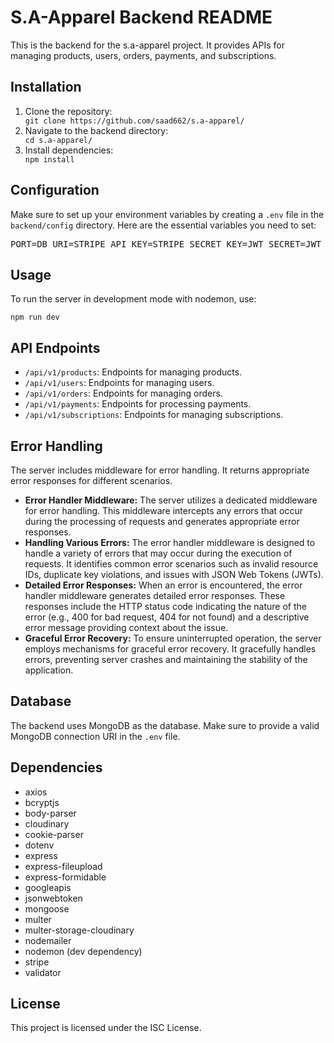 <!DOCTYPE html>
<html lang="en">
<head>
    <meta charset="UTF-8">
    <meta name="viewport" content="width=device-width, initial-scale=1.0">
</head>
<body>
    <h1>S.A-Apparel Backend README</h1>
    <p>This is the backend for the s.a-apparel project. It provides APIs for managing products, users, orders, payments, and subscriptions.</p>
    <h2>Installation</h2>
    <ol>
        <li>Clone the repository:</li>
        <code>git clone https://github.com/saad662/s.a-apparel/</code>
        <li>Navigate to the backend directory:</li>
        <code>cd s.a-apparel/</code>
        <li>Install dependencies:</li>
        <code>npm install</code>
    </ol>
    <h2>Configuration</h2>
    <p>Make sure to set up your environment variables by creating a <code>.env</code> file in the <code>backend/config</code> directory. Here are the essential variables you need to set:</p>
    <pre>PORT=DB_URI=STRIPE_API_KEY=STRIPE_SECRET_KEY=JWT_SECRET=JWT_EXPIRE=COOKIE_EXPIRE=SMPT_SERVICE=SMPT_MAIL=SMPT_PASSWORD=SMPT_HOST=SMPT_PORT=CLOUDINARY_NAME=CLOUDINARY_API_KEY=CLOUDINARY_API_SECRET=</pre>
    <h2>Usage</h2>
    <p>To run the server in development mode with nodemon, use:</p>
    <code>npm run dev</code>
    <h2>API Endpoints</h2>
    <ul>
        <li><code>/api/v1/products</code>: Endpoints for managing products.</li>
        <li><code>/api/v1/users</code>: Endpoints for managing users.</li>
        <li><code>/api/v1/orders</code>: Endpoints for managing orders.</li>
        <li><code>/api/v1/payments</code>: Endpoints for processing payments.</li>
        <li><code>/api/v1/subscriptions</code>: Endpoints for managing subscriptions.</li>
    </ul>
    <h2>Error Handling</h2>
    <p>The server includes middleware for error handling. It returns appropriate error responses for different scenarios.</p>
    <ul>
        <li><strong>Error Handler Middleware:</strong> The server utilizes a dedicated middleware for error handling. This middleware intercepts any errors that occur during the processing of requests and generates appropriate error responses.</li>
        <li><strong>Handling Various Errors:</strong> The error handler middleware is designed to handle a variety of errors that may occur during the execution of requests. It identifies common error scenarios such as invalid resource IDs, duplicate key violations, and issues with JSON Web Tokens (JWTs).</li>
        <li><strong>Detailed Error Responses:</strong> When an error is encountered, the error handler middleware generates detailed error responses. These responses include the HTTP status code indicating the nature of the error (e.g., 400 for bad request, 404 for not found) and a descriptive error message providing context about the issue.</li>
        <li><strong>Graceful Error Recovery:</strong> To ensure uninterrupted operation, the server employs mechanisms for graceful error recovery. It gracefully handles errors, preventing server crashes and maintaining the stability of the application.</li>
    </ul>
    <h2>Database</h2>
    <p>The backend uses MongoDB as the database. Make sure to provide a valid MongoDB connection URI in the <code>.env</code> file.</p>
    <h2>Dependencies</h2>
    <ul>
        <li>axios</li>
        <li>bcryptjs</li>
        <li>body-parser</li>
        <li>cloudinary</li>
        <li>cookie-parser</li>
        <li>dotenv</li>
        <li>express</li>
        <li>express-fileupload</li>
        <li>express-formidable</li>
        <li>googleapis</li>
        <li>jsonwebtoken</li>
        <li>mongoose</li>
        <li>multer</li>
        <li>multer-storage-cloudinary</li>
        <li>nodemailer</li>
        <li>nodemon (dev dependency)</li>
        <li>stripe</li>
        <li>validator</li>
    </ul>
    <h2>License</h2>
    <p>This project is licensed under the ISC License.</p>
</body>

</html>
